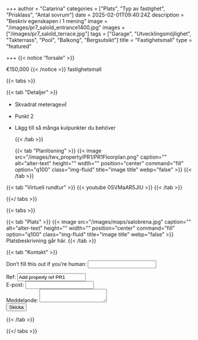 +++
author = "Catarina"
categories = ["Plats", "Typ av fastighet", "Prisklass", "Antal sovrum"]
date = 2025-02-01T09:40:24Z
description = "Beskriv egenskapen i 1 mening"
image = "/images/pr7_salold_entrance1400.jpg"
images = ["/images/pr7_salold_terrace.jpg"]
tags = ["Garage", "Utvecklingsmöjlighet", "Takterrass", "Pool", "Balkong", "Bergsutsikt"]
title = "Fastighetsmall"
type = "featured"

+++
{{< notice "forsale" >}}

€150,000 {{< /notice >}} fastighetsmall

{{< tabs >}}

{{< tab "Detaljer" >}}

* Skvadrat meterage&#x33A1;
* Punkt 2
* Lägg till så många kulpunkter du behöver

  {{< /tab >}}

  {{< tab "Planlösning" >}} {{< image src="/images/twv_property/PR1/PR1Floorplan.png" caption="" alt="alter-text" height="" width="" position="center" command="fill" option="q100" class="img-fluid" title="image title" webp="false" >}} {{< /tab >}}

{{< tab "Virtuell rundtur" >}} {{< youtube 0SVMaAR5JIU >}} {{< /tab >}}

{{</ tabs >}}

{{< tabs >}}

{{< tab "Plats" >}} {{< image src="/images/maps/salobrena.jpg" caption="" alt="alter-text" height="" width="" position="center" command="fill" option="q100" class="img-fluid" title="image title" webp="false" >}} Platsbeskrivning går här. {{< /tab >}}

{{< tab "Kontakt" >}} <form name="propertyContact" method="POST" netlify-honeypot="bot-field" data-netlify="true"> <div class="form-group"> <p class="d-none"><label>Don’t fill this out if you’re human: <input name="bot-field" /></label></p> </div> <div class="form-group"> <label>Ref: <input name="property-ref" class="form-control" value="Add property ref PR1" readonly/></label> </div> <div class="form-group"> <label>E-post: <input type="text" class="form-control" name="email" /></label> </div> <div class="form-group"> <label>Meddelande: </label> <textarea name="message" class="form-control"></textarea> </div> <button type="submit" class="btn btn-primary">Skicka</button> </form> {{< /tab >}}

{{</ tabs >}}